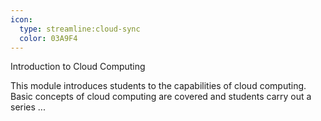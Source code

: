 ```yaml
---
icon:
  type: streamline:cloud-sync
  color: 03A9F4
---
```

Introduction to Cloud Computing

This module introduces students to the capabilities of cloud computing. Basic concepts of cloud computing are covered and students carry out a series  ... 
